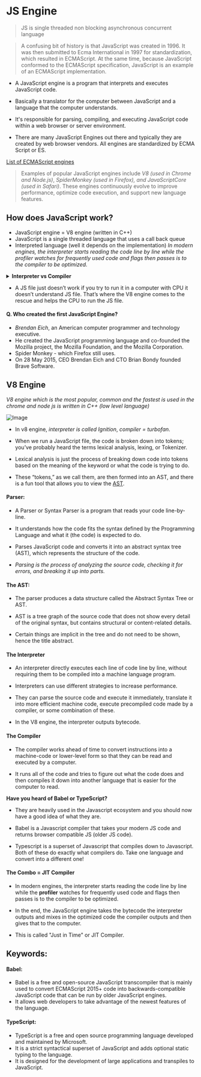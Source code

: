 # JS Engine

> JS is single threaded non blocking asynchronous concurrent language

> A confusing bit of history is that JavaScript was created in 1996. It was then submitted to Ecma International in 1997 for standardization, which resulted in ECMAScript. At the same time, because JavaScript conformed to the ECMAScript specification, JavaScript is an example of an ECMAScript implementation.

- A JavaScript engine is a program that interprets and executes JavaScript code.

- Basically a translator for the computer between JavaScript and a language that the computer understands.

- It's responsible for parsing, compiling, and executing JavaScript code within a web browser or server environment.

- There are many JavaScript Engines out there and typically they are created by web browser vendors. All engines are standardized by ECMA Script or ES.

[List of ECMAScript engines](https://en.wikipedia.org/wiki/List_of_ECMAScript_engines)

> Examples of popular JavaScript engines include _V8 (used in Chrome and Node.js)_, _SpiderMonkey (used in Firefox), and JavaScriptCore (used in Safari)_. These engines continuously evolve to improve performance, optimize code execution, and support new language features.

## How does JavaScript work?

- JavaScript engine = V8 engine (written in C++)
- JavaScript is a single threaded language that uses a call back queue
- Interpreted language (well it depends on the implementation) _In modern engines, the interpreter starts reading the code line by line while the profiler watches for frequently used code and flags then passes is to the compiler to be optimized._

<details>
    <summary> <b>Interpreter vs Compiler</b> </summary>
  Here's a comparison of interpreters and compilers in Markdown table format:

| Feature      | Interpreter                                               | Compiler                                                        |
| ------------ | --------------------------------------------------------- | --------------------------------------------------------------- |
| Execution    | Interprets code line-by-line at runtime                   | Translates entire code to machine code first, then executes     |
| Speed        | Generally slower due to runtime interpretation            | Generally faster as code is precompiled                         |
| Memory Usage | Lower memory usage since code is not compiled             | Higher memory usage during compilation                          |
| Debugging    | Easier debugging since errors are reported as encountered | Harder debugging since errors may be reported after compilation |
| Portability  | Portable across platforms without recompilation           | Platform-specific binaries may be generated                     |
| Examples     | Python, JavaScript, Ruby                                  | C, C++, Go, Rust                                                |

This table provides a brief comparison between interpreters and compilers in terms of their execution, speed, memory usage, debugging capabilities, portability, and examples of languages that utilize each approach.

#### JavaScript is typically considered an interpreted language,

- as it is executed line-by-line by a JavaScript engine at runtime.
- However, modern JavaScript engines, like V8 (used in Chrome and Node.js), employ a combination of interpretation and compilation techniques to optimize performance.

- Initially, the JavaScript code is parsed and compiled into an intermediate representation, such as bytecode or machine code.

- This compilation step occurs before execution and allows for optimizations like just-in-time (JIT) compilation, where frequently executed code paths are further compiled into highly efficient machine code.

- So while JavaScript is fundamentally an interpreted language, the presence of compilation stages and optimization techniques blurs the line between interpretation and compilation.

</details>

- A JS file just doesn’t work if you try to run it in a computer with CPU it doesn’t understand JS file. That’s where the V8 engine comes to the rescue and helps the CPU to run the JS file.

#### Q. Who created the first JavaScript Engine?

- _Brendan Eich_, an American computer programmer and technology executive.
- He created the JavaScript programming language and co-founded the Mozilla project, the Mozilla Foundation, and the Mozilla Corporation.
- Spider Monkey - which Firefox still uses.
- On 28 May 2015, CEO Brendan Eich and CTO Brian Bondy founded Brave Software.

## V8 Engine

_V8 engine which is the most popular, common and the fastest is used in the chrome and node js is written in C++ (low level language)_

![Image](https://images.ctfassets.net/aq13lwl6616q/3o7Q3edCrVJG9Zzj6VMZ1K/28136a643636dfa04090f3fb5c5467ff/javascript_engine.png)

- In v8 engine, _interpreter is called Ignition_, _compiler = turbofan_.

- When we run a JavaScript file, the code is broken down into tokens; you’ve probably heard the terms lexical analysis, lexing, or Tokenizer.

- Lexical analysis is just the process of breaking down code into tokens based on the meaning of the keyword or what the code is trying to do.

- These “tokens,” as we call them, are then formed into an AST, and there is a fun tool that allows you to view the [AST](https://astexplorer.net/).

#### Parser:

- A Parser or Syntax Parser is a program that reads your code line-by-line.

- It understands how the code fits the syntax defined by the Programming Language and what it (the code) is expected to do.

- Parses JavaScript code and converts it into an abstract syntax tree (AST), which represents the structure of the code.

- _Parsing is the process of analyzing the source code, checking it for errors, and breaking it up into parts._

#### The AST:

- The parser produces a data structure called the Abstract Syntax Tree or AST.

- AST is a tree graph of the source code that does not show every detail of the original syntax, but contains structural or content-related details.
- Certain things are implicit in the tree and do not need to be shown, hence the title abstract.

#### The Interpreter

- An interpreter directly executes each line of code line by line, without requiring them to be compiled into a machine language program.

- Interpreters can use different strategies to increase performance.

- They can parse the source code and execute it immediately, translate it into more efficient machine code, execute precompiled code made by a compiler, or some combination of these.

- In the V8 engine, the interpreter outputs bytecode.

#### The Compiler

- The compiler works ahead of time to convert instructions into a machine-code or lower-level form so that they can be read and executed by a computer.

- It runs all of the code and tries to figure out what the code does and then compiles it down into another language that is easier for the computer to read.

**Have you heard of Babel or TypeScript?**

- They are heavily used in the Javascript ecosystem and you should now have a good idea of what they are.

- Babel is a Javascript compiler that takes your modern JS code and returns browser compatible JS (older JS code).

- Typescript is a superset of Javascript that compiles down to Javascript. Both of these do exactly what compilers do. Take one language and convert into a different one!

#### The Combo = JIT Compiler

- In modern engines, the interpreter starts reading the code line by line while the **profiler** watches for frequently used code and flags then passes is to the compiler to be optimized.

- In the end, the JavaScript engine takes the bytecode the interpreter outputs and mixes in the optimized code the compiler outputs and then gives that to the computer.

- This is called "Just in Time" or JIT Compiler.

## Keywords:

#### Babel:

- Babel is a free and open-source JavaScript transcompiler that is mainly used to convert ECMAScript 2015+ code into backwards-compatible JavaScript code that can be run by older JavaScript engines.
- It allows web developers to take advantage of the newest features of the language.

#### TypeScript:

- TypeScript is a free and open source programming language developed and maintained by Microsoft.
- It is a strict syntactical superset of JavaScript and adds optional static typing to the language.
- It is designed for the development of large applications and transpiles to JavaScript.

